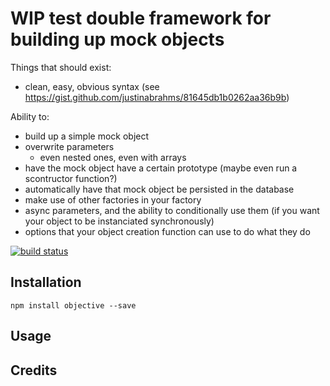 # WIP test double framework for building up mock objects

Things that should exist:

- clean, easy, obvious syntax
  (see https://gist.github.com/justinabrahms/81645db1b0262aa36b9b)

Ability to:

- build up a simple mock object
- overwrite parameters
  - even nested ones, even with arrays
- have the mock object have a certain prototype (maybe even run a scontructor function?)
- automatically have that mock object be persisted in the database
- make use of other factories in your factory
- async parameters, and the ability to conditionally use them (if you want your object to be instanciated synchronously)
- options that your object creation function can use to do what they do

[![build status](https://secure.travis-ci.org//objective.png)](http://travis-ci.org//objective)

## Installation

```
npm install objective --save
```

## Usage

## Credits
[](https://github.com//)
